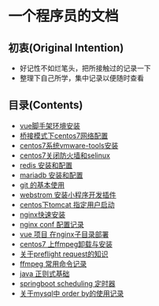 # 一个程序员的文档

## 初衷(Original Intention)

- 好记性不如烂笔头，把所接触过的记录一下
- 整理下自己所学，集中记录以便随时查看

## 目录(Contents)

- [vue脚手架环境安装](Vuecli-Settings.md)
- [桥接模式下centos7网络配置](centos/network-setting.md)
- [centos7系统vmware-tools安装](centos/vmware-tools-install.md)
- [centos7关闭防火墙和selinux](centos/firewalld-and-selinux-setting.md)
- [redis 安装和配置](centos/redis-install.md)
- [mariadb 安装和配置](centos/mariadb-install.md)
- [git 的基本使用](develop/git-basic-use.md)
- [webstrom 安装小程序开发插件](develop/webstrom-plugin-miniApp.md)
- [centos下tomcat 指定用户启动](centos/tomcat-start-setting.md)
- [nginx快速安装](centos/nginx-install.md)
- [nginx conf 配置记录](centos/bigears-nginx-config.md)
- [vue 项目 在nginx子目录部署](centos/vue-nginx-deploy.md)
- [centos7 上ffmpeg卸载与安装](centos/ffmpeg-install.md)
- [关于preflight request的知识](develop/preflight-request-about.md)
- [ffmpeg 常用命令记录](centos/ffmpeg-command.md)
- [java 正则式基础](develop/java-regular-base.md)
- [springboot scheduling 定时器](develop/springboot-scheduling.md)
- [关于mysql中 order by的使用记录](develop/mysql-orderby.md)
